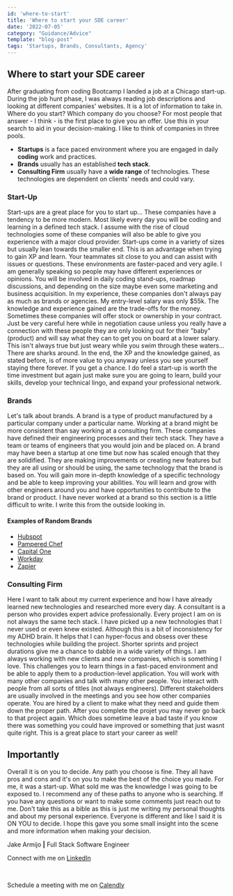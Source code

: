 ```yaml
---
id: 'where-to-start'
title: 'Where to start your SDE career'
date: '2022-07-05'
category: "Guidance/Advice"
template: "blog-post"
tags: 'Startups, Brands, Consultants, Agency'
---
```

## Where to start your SDE career

After graduating from coding Bootcamp I landed a job at a Chicago start-up. During the job hunt phase, I was always reading job descriptions and looking at different companies' websites. It is a lot of information to take in. Where do you start? Which company do you choose?  For most people that answer - I think - is the first place to give you an offer. Use this in your search to aid in your decision-making. I like to think of companies in three pools.

- **Startups** is a face paced environment where you are engaged in daily **coding** work and practices.
- **Brands** usually has an established **tech stack**.
- **Consulting Firm** usually have a **wide range** of technologies. These technologies are dependent on clients' needs and could vary.

### Start-Up

Start-ups are a great place for you to start up... These companies have a tendency to be more modern. Most likely every day you will be coding and learning in a defined tech stack. I assume with the rise of cloud technologies some of these companies will also be able to give you experience with a major cloud provider. Start-ups come in a variety of sizes but usually lean towards the smaller end. This is an advantage when trying to gain XP and learn. Your teammates sit close to you and can assist with issues or questions. These environments are faster-paced and very agile. I am generally speaking so people may have different experiences or opinions. You will be involved in daily coding stand-ups, roadmap discussions, and depending on the size maybe even some marketing and business acquisition. In my experience, these companies don't always pay as much as brands or agencies. My entry-level salary was only $55k. The knowledge and experience gained are the trade-offs for the money. Sometimes these companies will offer stock or ownership in your contract. Just be very careful here while in negotiation cause unless you really have a connection with these people they are only looking out for their "baby" (product) and will say what they can to get you on board at a lower salary. This isn't always true but just weary while you swim through these waters... There are sharks around. In the end, the XP and the knowledge gained, as stated before, is of more value to you anyway unless you see yourself staying there forever. If you get a chance. I do feel a start-up is worth the time investment but again just make sure you are going to learn, build your skills, develop your technical lingo, and expand your professional network.

### Brands

Let's talk about brands. A brand is a type of product manufactured by a particular company under a particular name. Working at a brand might be more consistent than say working at a consulting firm. These companies have defined their engineering processes and their tech stack. They have a team or teams of engineers that you would join and be placed on. A brand may have been a startup at one time but now has scaled enough that they are solidified. They are making improvements or creating new features but they are all using or should be using, the same technology that the brand is based on. You will gain more in-depth knowledge of a specific technology and be able to keep improving your abilities. You will learn and grow with other engineers around you and have opportunities to contribute to the brand or product. I have never worked at a brand so this section is a little difficult to write. I write this from the outside looking in.

#### Examples of Random Brands

- [Hubspot](https://www.Hubspot.com)
- [Pampered Chef](https://www.pamperedchef.com/)
- [Capital One](https://www.capitalonecareers.com/)
- [Workday](https://www.Workday.com)
- [Zapier](https://www.Zapier.com)

### Consulting Firm

Here I want to talk about my current experience and how I have already learned new technologies and researched more every day. A consultant is a person who provides expert advice professionally. Every project I am on is not always the same tech stack. I have picked up a new technologies that I never used or even knew existed. Although this is a bit of inconsistency for my ADHD brain. It helps that I can hyper-focus and obsess over these technologies while building the project. Shorter sprints and project durations give me a chance to dabble in a wide variety of things. I am always working with new clients and new companies, which is something I love. This challenges you to learn things in a fast-paced environment and be able to apply them to a production-level application. You will work with many other companies and talk with many other people. You interact with people from all sorts of titles (not always engineers). Different stakeholders are usually involved in the meetings and you see how other companies operate. You are hired by a client to make what they need and guide them down the proper path. After you complete the projet you may never go back to that project again. Which does sometime leave a bad taste if you know there was something you could have improved or something that just wasnt quite right. This is a great place to start your career as well!

## Importantly

Overall it is on you to decide. Any path you choose is fine. They all have pros and cons and it's on you to make the best of the choice you made. For me, it was a start-up. What sold me was the knowledge I was going to be exposed to. I recommend any of these paths to anyone who is searching. If you have any questions or want to make some comments just reach out to me. Don't take this as a bible as this is just me writing my personal thoughts and about my personal experience. Everyone is different and like I said it is ON YOU to decide. I hope this gave you some small insight into the scene and more information when making your decision.

Jake Armijo **|** Full Stack Software Engineer
</br>

Connect with me on [LinkedIn](https://www.linkedin.com/in/jake-armijo/)

</br>

Schedule a meeting with me on [Calendly](https://calendly.com/armijojake/meeting)
